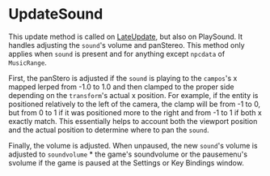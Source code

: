 # UpdateSound

This update method is called on [LateUpdate](Unity%20events/LateUpdate.md), but also on PlaySound. It handles adjusting the `sound`'s volume and panStereo. This method only applies when `sound` is present and for anything except `npcdata` of `MusicRange`.

First, the panStero is adjusted if the `sound` is playing to the `campos`'s x mapped lerped from -1.0 to 1.0 and then clamped to the proper side depending on the `transform`'s actual x position. For example, if the entity is positioned relatively to the left of the camera, the clamp will be from -1 to 0, but from 0 to 1 if it was positioned more to the right and from -1 to 1 if both x exactly match. This essentially helps to account both the viewport position and the actual position to determine where to pan the `sound`.

Finally, the volume is adjusted. When unpaused, the new `sound`'s volume is adjusted to `soundvolume` * the game's soundvolume or the pausemenu's svolume if the game is paused at the Settings or Key Bindings window.

